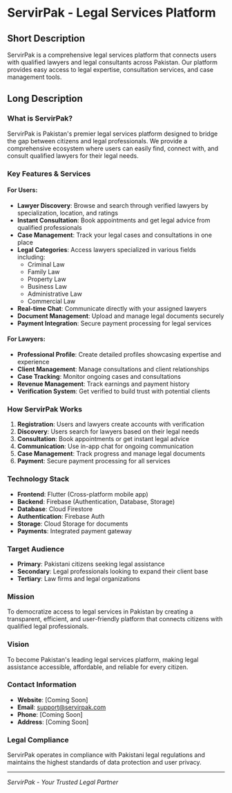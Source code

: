 # ServirPak - Legal Services Platform

## Short Description
ServirPak is a comprehensive legal services platform that connects users with qualified lawyers and legal consultants across Pakistan. Our platform provides easy access to legal expertise, consultation services, and case management tools.

## Long Description

### What is ServirPak?
ServirPak is Pakistan's premier legal services platform designed to bridge the gap between citizens and legal professionals. We provide a comprehensive ecosystem where users can easily find, connect with, and consult qualified lawyers for their legal needs.

### Key Features & Services

#### For Users:
- **Lawyer Discovery**: Browse and search through verified lawyers by specialization, location, and ratings
- **Instant Consultation**: Book appointments and get legal advice from qualified professionals
- **Case Management**: Track your legal cases and consultations in one place
- **Legal Categories**: Access lawyers specialized in various fields including:
  - Criminal Law
  - Family Law
  - Property Law
  - Business Law
  - Administrative Law
  - Commercial Law
- **Real-time Chat**: Communicate directly with your assigned lawyers
- **Document Management**: Upload and manage legal documents securely
- **Payment Integration**: Secure payment processing for legal services

#### For Lawyers:
- **Professional Profile**: Create detailed profiles showcasing expertise and experience
- **Client Management**: Manage consultations and client relationships
- **Case Tracking**: Monitor ongoing cases and consultations
- **Revenue Management**: Track earnings and payment history
- **Verification System**: Get verified to build trust with potential clients

### How ServirPak Works

1. **Registration**: Users and lawyers create accounts with verification
2. **Discovery**: Users search for lawyers based on their legal needs
3. **Consultation**: Book appointments or get instant legal advice
4. **Communication**: Use in-app chat for ongoing communication
5. **Case Management**: Track progress and manage legal documents
6. **Payment**: Secure payment processing for all services

### Technology Stack
- **Frontend**: Flutter (Cross-platform mobile app)
- **Backend**: Firebase (Authentication, Database, Storage)
- **Database**: Cloud Firestore
- **Authentication**: Firebase Auth
- **Storage**: Cloud Storage for documents
- **Payments**: Integrated payment gateway

### Target Audience
- **Primary**: Pakistani citizens seeking legal assistance
- **Secondary**: Legal professionals looking to expand their client base
- **Tertiary**: Law firms and legal organizations

### Mission
To democratize access to legal services in Pakistan by creating a transparent, efficient, and user-friendly platform that connects citizens with qualified legal professionals.

### Vision
To become Pakistan's leading legal services platform, making legal assistance accessible, affordable, and reliable for every citizen.

### Contact Information
- **Website**: [Coming Soon]
- **Email**: support@servirpak.com
- **Phone**: [Coming Soon]
- **Address**: [Coming Soon]

### Legal Compliance
ServirPak operates in compliance with Pakistani legal regulations and maintains the highest standards of data protection and user privacy.

---

*ServirPak - Your Trusted Legal Partner*